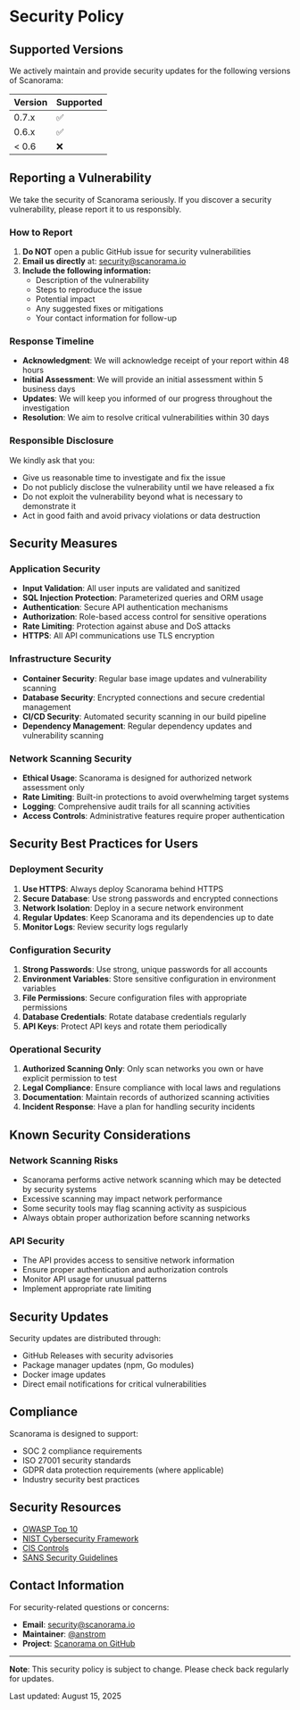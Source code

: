# Security Policy

## Supported Versions

We actively maintain and provide security updates for the following versions of Scanorama:

| Version | Supported          |
| ------- | ------------------ |
| 0.7.x   | :white_check_mark: |
| 0.6.x   | :white_check_mark: |
| < 0.6   | :x:                |

## Reporting a Vulnerability

We take the security of Scanorama seriously. If you discover a security vulnerability, please report it to us responsibly.

### How to Report

1. **Do NOT** open a public GitHub issue for security vulnerabilities
2. **Email us directly** at: [security@scanorama.io](mailto:security@scanorama.io)
3. **Include the following information:**
   - Description of the vulnerability
   - Steps to reproduce the issue
   - Potential impact
   - Any suggested fixes or mitigations
   - Your contact information for follow-up

### Response Timeline

- **Acknowledgment**: We will acknowledge receipt of your report within 48 hours
- **Initial Assessment**: We will provide an initial assessment within 5 business days
- **Updates**: We will keep you informed of our progress throughout the investigation
- **Resolution**: We aim to resolve critical vulnerabilities within 30 days

### Responsible Disclosure

We kindly ask that you:
- Give us reasonable time to investigate and fix the issue
- Do not publicly disclose the vulnerability until we have released a fix
- Do not exploit the vulnerability beyond what is necessary to demonstrate it
- Act in good faith and avoid privacy violations or data destruction

## Security Measures

### Application Security

- **Input Validation**: All user inputs are validated and sanitized
- **SQL Injection Protection**: Parameterized queries and ORM usage
- **Authentication**: Secure API authentication mechanisms
- **Authorization**: Role-based access control for sensitive operations
- **Rate Limiting**: Protection against abuse and DoS attacks
- **HTTPS**: All API communications use TLS encryption

### Infrastructure Security

- **Container Security**: Regular base image updates and vulnerability scanning
- **Database Security**: Encrypted connections and secure credential management
- **CI/CD Security**: Automated security scanning in our build pipeline
- **Dependency Management**: Regular dependency updates and vulnerability scanning

### Network Scanning Security

- **Ethical Usage**: Scanorama is designed for authorized network assessment only
- **Rate Limiting**: Built-in protections to avoid overwhelming target systems
- **Logging**: Comprehensive audit trails for all scanning activities
- **Access Controls**: Administrative features require proper authentication

## Security Best Practices for Users

### Deployment Security

1. **Use HTTPS**: Always deploy Scanorama behind HTTPS
2. **Secure Database**: Use strong passwords and encrypted connections
3. **Network Isolation**: Deploy in a secure network environment
4. **Regular Updates**: Keep Scanorama and its dependencies up to date
5. **Monitor Logs**: Review security logs regularly

### Configuration Security

1. **Strong Passwords**: Use strong, unique passwords for all accounts
2. **Environment Variables**: Store sensitive configuration in environment variables
3. **File Permissions**: Secure configuration files with appropriate permissions
4. **Database Credentials**: Rotate database credentials regularly
5. **API Keys**: Protect API keys and rotate them periodically

### Operational Security

1. **Authorized Scanning Only**: Only scan networks you own or have explicit permission to test
2. **Legal Compliance**: Ensure compliance with local laws and regulations
3. **Documentation**: Maintain records of authorized scanning activities
4. **Incident Response**: Have a plan for handling security incidents

## Known Security Considerations

### Network Scanning Risks

- Scanorama performs active network scanning which may be detected by security systems
- Excessive scanning may impact network performance
- Some security tools may flag scanning activity as suspicious
- Always obtain proper authorization before scanning networks

### API Security

- The API provides access to sensitive network information
- Ensure proper authentication and authorization controls
- Monitor API usage for unusual patterns
- Implement appropriate rate limiting

## Security Updates

Security updates are distributed through:
- GitHub Releases with security advisories
- Package manager updates (npm, Go modules)
- Docker image updates
- Direct email notifications for critical vulnerabilities

## Compliance

Scanorama is designed to support:
- SOC 2 compliance requirements
- ISO 27001 security standards
- GDPR data protection requirements (where applicable)
- Industry security best practices

## Security Resources

- [OWASP Top 10](https://owasp.org/www-project-top-ten/)
- [NIST Cybersecurity Framework](https://www.nist.gov/cyberframework)
- [CIS Controls](https://www.cisecurity.org/controls/)
- [SANS Security Guidelines](https://www.sans.org/security-resources/)

## Contact Information

For security-related questions or concerns:
- **Email**: [security@scanorama.io](mailto:security@scanorama.io)
- **Maintainer**: [@anstrom](https://github.com/anstrom)
- **Project**: [Scanorama on GitHub](https://github.com/anstrom/scanorama)

---

**Note**: This security policy is subject to change. Please check back regularly for updates.

Last updated: August 15, 2025